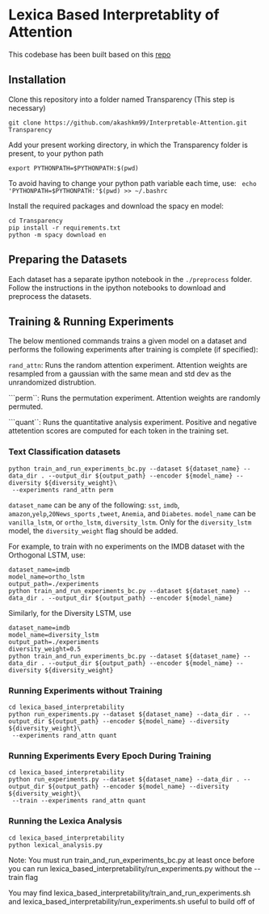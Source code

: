 # Lexica Based Interpretablity of Attention
This codebase has been built based on this [repo](https://github.com/akashkm99/Interpretable-Attention) 

## Installation 

Clone this repository into a folder named Transparency (This step is necessary)

```git clone https://github.com/akashkm99/Interpretable-Attention.git Transparency```

Add your present working directory, in which the Transparency folder is present, to your python path 

```export PYTHONPATH=$PYTHONPATH:$(pwd)```

To avoid having to change your python path variable each time, use: ``` echo 'PYTHONPATH=$PYTHONPATH:'$(pwd) >> ~/.bashrc```


Install the required packages and download the spacy en model:
```
cd Transparency 
pip install -r requirements.txt
python -m spacy download en
```

## Preparing the Datasets 

Each dataset has a separate ipython notebook in the `./preprocess` folder. Follow the instructions in the ipython notebooks to download and preprocess the datasets.

## Training & Running Experiments

The below mentioned commands trains a given model on a dataset and performs the following experiments after training is complete (if specified):

```rand_attn```: Runs the random attention experiment. Attention weights are 
    resampled from a gaussian with the same mean and std dev as the unrandomized distrubtion.

```perm``: Runs the permutation experiment. Attention weights are randomly permuted.

```quant``: Runs the quantitative analysis experiment. Positive and negative attetention scores are
    computed for each token in the training set.

### Text Classification datasets

```
python train_and_run_experiments_bc.py --dataset ${dataset_name} --data_dir . --output_dir ${output_path} --encoder ${model_name} --diversity ${diversity_weight}\
 --experiments rand_attn perm
```

```dataset_name``` can be any of the following: ```sst```, ```imdb```, ```amazon```,```yelp```,```20News_sports``` ,```tweet```, ```Anemia```, and ```Diabetes```.
```model_name``` can be ```vanilla_lstm```, or ```ortho_lstm```, ```diversity_lstm```. 
Only for the ```diversity_lstm``` model, the ```diversity_weight``` flag should be added. 

For example, to train with no experiments on the IMDB dataset with the Orthogonal LSTM, use:

```
dataset_name=imdb
model_name=ortho_lstm
output_path=./experiments
python train_and_run_experiments_bc.py --dataset ${dataset_name} --data_dir . --output_dir ${output_path} --encoder ${model_name} 
```

Similarly, for the Diversity LSTM, use

```
dataset_name=imdb
model_name=diversity_lstm
output_path=./experiments
diversity_weight=0.5
python train_and_run_experiments_bc.py --dataset ${dataset_name} --data_dir . --output_dir ${output_path} --encoder ${model_name} --diversity ${diversity_weight}
```

### Running Experiments without Training  
```
cd lexica_based_interpretability
python run_experiments.py --dataset ${dataset_name} --data_dir . --output_dir ${output_path} --encoder ${model_name} --diversity ${diversity_weight}\
 --experiments rand_attn quant
```

### Running Experiments Every Epoch During Training
```
cd lexica_based_interpretability
python run_experiments.py --dataset ${dataset_name} --data_dir . --output_dir ${output_path} --encoder ${model_name} --diversity ${diversity_weight}\
 --train --experiments rand_attn quant
```

### Running the Lexica Analysis
```
cd lexica_based_interpretability
python lexical_analysis.py
```

Note: You must run train_and_run_experiments_bc.py at least once before you can run lexica_based_interpretability/run_experiments.py without the --train flag

You may find lexica_based_interpretability/train_and_run_experiments.sh and  lexica_based_interpretability/run_experiments.sh useful to build off of


